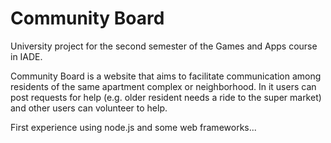 # Community Board

University project for the second semester of the Games and Apps course in IADE.

Community Board is a website that aims to facilitate communication among residents of the same apartment complex or neighborhood. In it users can post requests for help (e.g. older resident needs a ride to the super market) and other users can volunteer to help.


First experience using node.js and some web frameworks...
